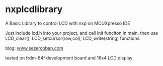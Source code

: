 # nxplcdlibrary
A Basic Library to control LCD with nxp on MCUXpresso IDE

Just include lcd.h into your project, and call init funciton in main, then use LCD_clear(), LCD_setcursor(row,col), LCD_write(string) functions.

blog: www.sezercoban.com

tested on frdm-64f development board and 16x4 LCD display
